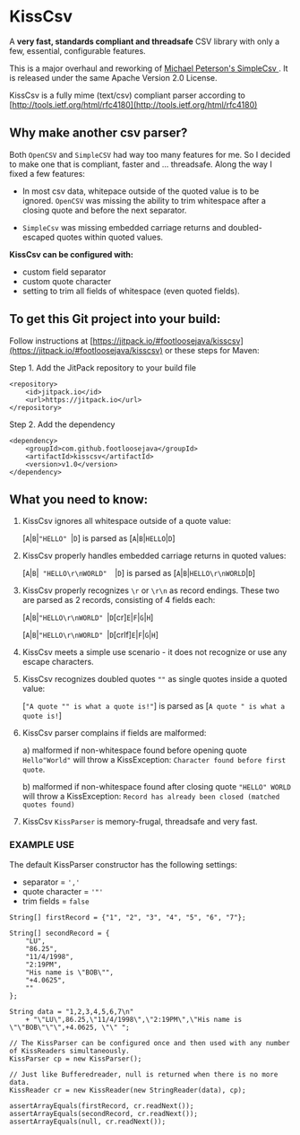 KissCsv
=======

A **very fast, standards compliant and threadsafe** CSV library with only a few, essential, configurable features.

This is a major overhaul and reworking of [Michael Peterson's SimpleCsv ](https://github.com/quux00/simplecsv). It is released under the same Apache Version 2.0 License.

KissCsv is a fully mime (text/csv) compliant parser according to [http://tools.ietf.org/html/rfc4180](http://tools.ietf.org/html/rfc4180) 

## Why make another csv parser?

Both `OpenCSV` and `SimpleCSV` had way too many features for me. So I decided to make one that is compliant, faster and ... threadsafe. Along the way I fixed a few features:

- In most csv data, whitepace outside of the quoted value is to be ignored. `OpenCSV` was missing the ability to trim whitespace 
after a closing quote and before the next separator. 

- `SimpleCsv` was missing embedded carriage returns and doubled-escaped quotes within quoted values.

**KissCsv can be configured with:**
 - custom field separator
 - custom quote character
 - setting to trim all fields of whitespace (even quoted fields).
 
## To get this Git project into your build:
 
Follow instructions at [https://jitpack.io/#footloosejava/kisscsv](https://jitpack.io/#footloosejava/kisscsv) or these steps for Maven:
 
Step 1. Add the JitPack repository to your build file

```
<repository>
    <id>jitpack.io</id>
    <url>https://jitpack.io</url>
</repository>
```
Step 2. Add the dependency

```
<dependency>
    <groupId>com.github.footloosejava</groupId>
    <artifactId>kisscsv</artifactId>
    <version>v1.0</version>
</dependency>
```

## What you need to know:

1) KissCsv ignores all whitespace outside of a quote value:

      [`A`|`B`|` "HELLO"  `|`D`] is parsed as [`A`|`B`|`HELLO`|`D`]

2) KissCsv properly handles embedded carriage returns in quoted values:

      [`A`|`B`|`  "HELLO\r\nWORLD"   `|`D`] is parsed as [`A`|`B`|`HELLO\r\nWORLD`|`D`] 

3) KissCsv properly recognizes `\r` or `\r\n` as record endings. These two are parsed as 2 records, consisting of 4 fields each:

      [`A`|`B`|` "HELLO\r\nWORLD"  `|`D`[cr]`E`|`F`|`G`|`H`]
      
      [`A`|`B`|` "HELLO\r\nWORLD"  `|`D`[crlf]`E`|`F`|`G`|`H`]
      

4) KissCsv meets a simple use scenario - it does not recognize or use any escape characters.

5) KissCsv recognizes doubled quotes `""` as single quotes inside a quoted value:

      [`"A quote "" is what a quote is!"`] is parsed as [`A quote " is what a quote is!`]
      
6) KissCsv parser complains if fields are malformed:

      a) malformed if non-whitespace found before opening quote
      `Hello"World"` will throw a KissException: `Character found before first quote`.
    
      b) malformed if non-whitespace found after closing quote
      `"HELLO" WORLD` will throw a KissException: `Record has already been closed (matched quotes found)`

8) KissCsv `KissParser` is memory-frugal, threadsafe and very fast.

### EXAMPLE USE

The default KissParser constructor has the following settings:
- separator = `','`
- quote character = `'"'`
- trim fields = `false`

```
String[] firstRecord = {"1", "2", "3", "4", "5", "6", "7"};

String[] secondRecord = {
    "LU",
    "86.25",
    "11/4/1998",
    "2:19PM",
    "His name is \"BOB\"",
    "+4.0625",
    ""
};

String data = "1,2,3,4,5,6,7\n"
    + "\"LU\",86.25,\"11/4/1998\",\"2:19PM\",\"His name is \"\"BOB\"\"\",+4.0625, \"\" ";

// The KissParser can be configured once and then used with any number of KissReaders simultaneously.
KissParser cp = new KissParser();

// Just like Bufferedreader, null is returned when there is no more data.
KissReader cr = new KissReader(new StringReader(data), cp);

assertArrayEquals(firstRecord, cr.readNext());
assertArrayEquals(secondRecord, cr.readNext());
assertArrayEquals(null, cr.readNext());
```
